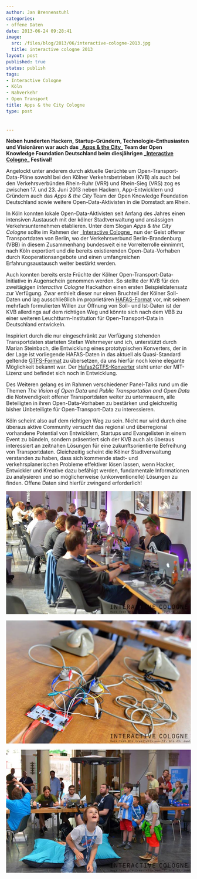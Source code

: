 ```yaml
---
author: Jan Brennenstuhl
categories:
- offene Daten
date: 2013-06-24 09:28:41
image:
  src: /files/blog/2013/06/interactive-cologne-2013.jpg
  title: interactive cologne 2013
layout: post
published: true
status: publish
tags:
- Interactive Cologne
- Köln
- Nahverkehr
- Open Transport
title: Apps & the City Cologne
type: post


---
```


**Neben hunderten Hackern, Startup-Gründern, Technologie-Enthusiasten und Visionären war auch das _[Apps & the City_](http://appsandthecity.net/) Team der Open Knowledge Foundation Deutschland beim diesjährigen _[Interactive Cologne_](/blog/2013/06/interactive-cologne-apps-the-city/) Festival!**

Angelockt unter anderem durch aktuelle Gerüchte um Open-Transport-Data-Pläne sowohl bei den Kölner Verkehrsbetrieben (KVB) als auch bei den Verkehrsverbünden Rhein-Ruhr (VRR) und Rhein-Sieg (VRS) zog es zwischen 17. und 23. Juni 2013 neben Hackern, App-Entwicklern und Gründern auch das _Apps & the City_ Team der Open Knowledge Foundation Deutschland sowie weitere Open-Data-Aktivisten in die Domstadt am Rhein.

In Köln konnten lokale Open-Data-Aktivisten seit Anfang des Jahres einen intensiven Austausch mit der kölner Stadtverwaltung und ansässigen Verkehrsunternehmen etablieren. Unter dem Slogan _Apps & the City Cologne_ sollte im Rahmen der _[Interactive Cologne_](http://interactive-cologne.com/) nun der Geist offener Transportdaten von Berlin, wo der Verkehrsverbund Berlin-Brandenburg (VBB) in diesem Zusammenhang bundesweit eine Vorreiterrolle einnimmt, nach Köln exportiert und die bereits existierenden Open-Data-Vorhaben durch Kooperationsangebote und einen umfangreichen Erfahrungsaustausch weiter bestärkt werden.

Auch konnten bereits erste Früchte der Kölner Open-Transport-Data-Initiative in Augenschein genommen werden. So stellte der KVB für den zweitägigen _Interactive Cologne_ Hackathon einen ersten Beispieldatensatz zur Verfügung. Zwar enthielt dieser nur einen Bruchteil der Kölner Soll-Daten und lag ausschließlich im proprietären [HAFAS-Format](http://de.wikipedia.org/wiki/HAFAS) vor, mit seinem mehrfach formulierten Willen zur Öffnung von Soll- und Ist-Daten ist der KVB allerdings auf dem richtigen Weg und könnte sich nach dem VBB zu einer weiteren Leuchtturm-Institution für Open-Transport-Data in Deutschland entwickeln.

Inspiriert durch die nur eingeschränkt zur Verfügung stehenden Transportdaten starteten Stefan Wehrmeyer und ich, unterstützt durch Marian Steinbach, die Entwicklung eines prototypischen Konverters, der in der Lage ist vorliegende HAFAS-Daten in das aktuell als Quasi-Standard geltende [GTFS-Format](https://developers.google.com/transit/gtfs/) zu übersetzen, da uns hierfür noch keine elegante Möglichkeit bekannt war. Der [Hafas2GTFS-Konverter](https://github.com/stefanw/hafas2gtfs) steht unter der MIT-Lizenz und befindet sich noch in Entwicklung.

Des Weiteren gelang es im Rahmen verschiedener Panel-Talks rund um die Themen _The Vision of Open Data_ und _Public Transportation and Open Data_ die Notwendigkeit offener Transportdaten weiter zu untermauern, alle Beteiligten in ihren Open-Data-Vorhaben zu bestärken und gleichzeitig bisher Unbeteiligte für Open-Transport-Data zu interessieren.

Köln scheint also auf dem richtigen Weg zu sein. Nicht nur wird durch eine überaus aktive Community versucht das regional und überregional vorhandene Potential von Entwicklern, Startups und Evangelisten in einem Event zu bündeln, sondern präsentiert sich der KVB auch als überaus interessiert an zeitnahen Lösungen für eine zukunftsorientierte Befreihung von Transportdaten. Gleichzeitig scheint die Kölner Stadtverwaltung verstanden zu haben, dass sich kommende stadt- und verkehrsplanerischen Probleme effektiver lösen lassen, wenn Hacker, Entwickler und Kreative dazu befähigt werden, fundamentale Informationen zu analysieren und so möglicherweise (unkonventionelle) Lösungen zu finden. Offene Daten sind hierfür zwingend erforderlich!

![open transport data - interactive cologne](/files/blog/2013/06/open-transport-data-interactive-cologne.jpg)

![hacking -  interactive cologne](/files/blog/2013/06/hacking-interactive-cologne.jpg)

![kids - interactive cologne](/files/blog/2013/06/kids-interactive-cologne.jpg)